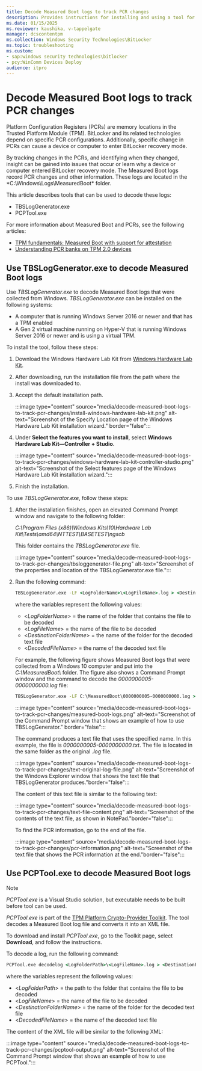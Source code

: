 ```yaml
---
title: Decode Measured Boot logs to track PCR changes
description: Provides instructions for installing and using a tool for analyzing log information to identify changes to PCRs.
ms.date: 01/15/2025
ms.reviewer: kaushika, v-tappelgate
manager: dcscontentpm
ms.collection: Windows Security Technologies\BitLocker
ms.topic: troubleshooting
ms.custom:
- sap:windows security technologies\bitlocker
- pcy:WinComm Devices Deploy
audience: itpro
---
```

# Decode Measured Boot logs to track PCR changes

Platform Configuration Registers (PCRs) are memory locations in the Trusted Platform Module (TPM). BitLocker and its related technologies depend on specific PCR configurations. Additionally, specific change in PCRs can cause a device or computer to enter BitLocker recovery mode.  

By tracking changes in the PCRs, and identifying when they changed, insight can be gained into issues that occur or learn why a device or computer entered BitLocker recovery mode. The Measured Boot logs record PCR changes and other information. These logs are located in the *C:\Windows\Logs\MeasuredBoot\* folder.

This article describes tools that can be used to decode these logs:

- TBSLogGenerator.exe
- PCPTool.exe

For more information about Measured Boot and PCRs, see the following articles:

- [TPM fundamentals: Measured Boot with support for attestation](/windows/security/information-protection/tpm/tpm-fundamentals#measured-boot-with-support-for-attestation)  
- [Understanding PCR banks on TPM 2.0 devices](/windows/security/information-protection/tpm/switch-pcr-banks-on-tpm-2-0-devices)

## Use TBSLogGenerator.exe to decode Measured Boot logs

Use *TBSLogGenerator.exe* to decode Measured Boot logs that were collected from Windows. *TBSLogGenerator.exe* can be installed on the following systems:

- A computer that is running Windows Server 2016 or newer and that has a TPM enabled
- A Gen 2 virtual machine running on Hyper-V that is running Windows Server 2016 or newer and is using a virtual TPM.

To install the tool, follow these steps:

1. Download the Windows Hardware Lab Kit from [Windows Hardware Lab Kit](/windows-hardware/test/hlk/).

2. After downloading, run the installation file from the path where the install was downloaded to.

3. Accept the default installation path.

    :::image type="content" source="media/decode-measured-boot-logs-to-track-pcr-changes/install-windows-hardware-lab-kit.png" alt-text="Screenshot of the Specify Location page of the Windows Hardware Lab Kit installation wizard." border="false":::

4. Under **Select the features you want to install**, select **Windows Hardware Lab Kit&mdash;Controller + Studio**.

    :::image type="content" source="media/decode-measured-boot-logs-to-track-pcr-changes/windows-hardware-lab-kit-controller-studio.png" alt-text="Screenshot of the Select features page of the Windows Hardware Lab Kit installation wizard.":::

5. Finish the installation.

To use *TBSLogGenerator.exe*, follow these steps:

1. After the installation finishes, open an elevated Command Prompt window and navigate to the following folder:

   *C:\Program Files (x86)\Windows Kits\10\Hardware Lab Kit\Tests\amd64\NTTEST\BASETEST\ngscb*

   This folder contains the *TBSLogGenerator.exe* file.

    :::image type="content" source="media/decode-measured-boot-logs-to-track-pcr-changes/tbsloggenerator-file.png" alt-text="Screenshot of the properties and location of the TBSLogGenerator.exe file.":::

2. Run the following command:

   ```cmd
   TBSLogGenerator.exe -LF <LogFolderName>\<LogFileName>.log > <DestinationFolderName>\<DecodedFileName>.txt
   ```

   where the variables represent the following values:

   - \<*LogFolderName*> = the name of the folder that contains the file to be decoded
   - \<*LogFileName*> = the name of the file to be decoded
   - \<*DestinationFolderName*> = the name of the folder for the decoded text file
   - \<*DecodedFileName*> = the name of the decoded text file

   For example, the following figure shows Measured Boot logs that were collected from a Windows 10 computer and put into the *C:\MeasuredBoot\\* folder. The figure also shows a Command Prompt window and the command to decode the *0000000005-0000000000.log* file:

    ```cmd
    TBSLogGenerator.exe -LF C:\MeasuredBoot\0000000005-0000000000.log > C:\MeasuredBoot\0000000005-0000000000.txt
    ```

    :::image type="content" source="media/decode-measured-boot-logs-to-track-pcr-changes/measured-boot-logs.png" alt-text="Screenshot of the Command Prompt window that shows an example of how to use TBSLogGenerator." border="false":::

   The command produces a text file that uses the specified name. In this example, the file is *0000000005-0000000000.txt*. The file is located in the same folder as the original *.log* file.

    :::image type="content" source="media/decode-measured-boot-logs-to-track-pcr-changes/text-original-log-file.png" alt-text="Screenshot of the Windows Explorer window that shows the text file that TBSLogGenerator produces."border="false":::

   The content of this text file is similar to the following text:

    :::image type="content" source="media/decode-measured-boot-logs-to-track-pcr-changes/text-file-content.png" alt-text="Screenshot of the contents of the text file, as shown in NotePad."border="false":::

   To find the PCR information, go to the end of the file.

    :::image type="content" source="media/decode-measured-boot-logs-to-track-pcr-changes/pcr-information.png" alt-text="Screenshot of the text file that shows the PCR information at the end."border="false":::

## Use PCPTool.exe to decode Measured Boot logs

> [!NOTE]
> *PCPTool.exe* is a Visual Studio solution, but executable needs to be built before tool can be used.

*PCPTool.exe* is part of the [TPM Platform Crypto-Provider Toolkit](https://www.microsoft.com/download/details.aspx?id=52487). The tool decodes a Measured Boot log file and converts it into an XML file.

To download and install *PCPTool.exe*, go to the Toolkit page, select **Download**, and follow the instructions.

To decode a log, run the following command:

```cmd
PCPTool.exe decodelog <LogFolderPath>\<LogFileName>.log > <DestinationFolderName>\<DecodedFileName>.xml
```

where the variables represent the following values:

- \<*LogFolderPath*> = the path to the folder that contains the file to be decoded
- \<*LogFileName*> = the name of the file to be decoded
- \<*DestinationFolderName*> = the name of the folder for the decoded text file
- \<*DecodedFileName*> = the name of the decoded text file

The content of the XML file will be similar to the following XML:

 :::image type="content" source="media/decode-measured-boot-logs-to-track-pcr-changes/pcptool-output.png" alt-text="Screenshot of the Command Prompt window that shows an example of how to use PCPTool.":::
